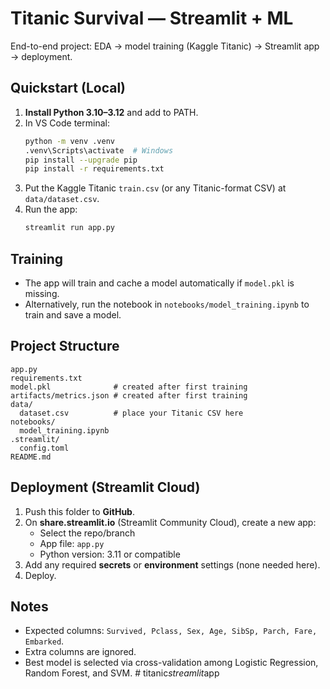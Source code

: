 # Titanic Survival — Streamlit + ML

End-to-end project: EDA → model training (Kaggle Titanic) → Streamlit app → deployment.

## Quickstart (Local)

1. **Install Python 3.10–3.12** and add to PATH.
2. In VS Code terminal:
   ```bash
   python -m venv .venv
   .venv\Scripts\activate  # Windows
   pip install --upgrade pip
   pip install -r requirements.txt
   ```
3. Put the Kaggle Titanic `train.csv` (or any Titanic-format CSV) at `data/dataset.csv`.
4. Run the app:
   ```bash
   streamlit run app.py
   ```

## Training

- The app will train and cache a model automatically if `model.pkl` is missing.
- Alternatively, run the notebook in `notebooks/model_training.ipynb` to train and save a model.

## Project Structure

```
app.py
requirements.txt
model.pkl              # created after first training
artifacts/metrics.json # created after first training
data/
  dataset.csv          # place your Titanic CSV here
notebooks/
  model_training.ipynb
.streamlit/
  config.toml
README.md
```

## Deployment (Streamlit Cloud)

1. Push this folder to **GitHub**.
2. On **share.streamlit.io** (Streamlit Community Cloud), create a new app:
   - Select the repo/branch
   - App file: `app.py`
   - Python version: 3.11 or compatible
3. Add any required **secrets** or **environment** settings (none needed here).
4. Deploy.

## Notes

- Expected columns: `Survived, Pclass, Sex, Age, SibSp, Parch, Fare, Embarked`.
- Extra columns are ignored.
- Best model is selected via cross-validation among Logistic Regression, Random Forest, and SVM.
#   t i t a n i c _ s t r e a m l i t _ a p p  
 